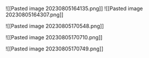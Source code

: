    ![[Pasted image 20230805164135.png]]
![[Pasted image 20230805164307.png]]

![[Pasted image 20230805170548.png]]

![[Pasted image 20230805170710.png]]

![[Pasted image 20230805170749.png]]

